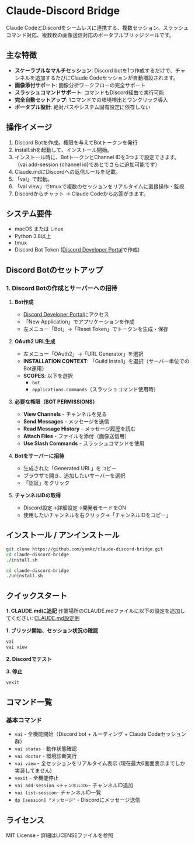 # Claude-Discord Bridge

Claude CodeとDiscordをシームレスに連携する、複数セッション、スラッシュコマンド対応、複数枚の画像送信対応のポータブルブリッジツールです。

## 主な特徴
- **スケーラブルなマルチセッション**: Discord botを1つ作成するだけで、チャンネルを追加するたびにClaude Codeセッションが自動増設されます。
- **画像添付サポート**: 画像分析ワークフローの完全サポート
- **スラッシュコマンドサポート**: コマンドもDiscord経由で実行可能
- **完全自動セットアップ**: 1コマンドでの環境検出とワンクリック導入
- **ポータブル設計**: 絶対パスやシステム固有設定に依存しない

## 操作イメージ
1. Discord Botを作成。権限を与えてBotトークンを発行
2. install.shを起動して、インストール開始。
3. インストール時に、BotトークンとChannel IDを3つまで設定できます。
   （vai add-session {channel id}であとでさらに追加可能です）
4. Claude.mdにDiscordへの返信ルールを記載。
5. 「vai」で起動。
6. 「vai view」でtmuxで複数のセッションをリアルタイムに直接操作・監視
7. Discordからチャット → Claude Codeから応答がきます。

## システム要件
- macOS または Linux
- Python 3.8以上
- tmux
- Discord Bot Token ([Discord Developer Portal](https://discord.com/developers/applications)で作成)

## Discord Botのセットアップ

### 1. Discord Botの作成とサーバーへの招待

1. **Bot作成**
   - [Discord Developer Portal](https://discord.com/developers/applications)にアクセス
   - 「New Application」でアプリケーションを作成
   - 左メニュー「Bot」→「Reset Token」でトークンを生成・保存

2. **OAuth2 URL生成**
   - 左メニュー「OAuth2」→「URL Generator」を選択
   - **INSTALLATION CONTEXT**: 「Guild Install」を選択（サーバー単位でのBot運用）
   - **SCOPES**: 以下を選択
     - `bot`
     - `applications.commands`（スラッシュコマンド使用時）

3. **必要な権限（BOT PERMISSIONS）**
   - **View Channels** - チャンネルを見る
   - **Send Messages** - メッセージを送信
   - **Read Message History** - メッセージ履歴を読む
   - **Attach Files** - ファイルを添付（画像送信用）
   - **Use Slash Commands** - スラッシュコマンドを使用

4. **Botをサーバーに招待**
   - 生成された「Generated URL」をコピー
   - ブラウザで開き、追加したいサーバーを選択
   - 「認証」をクリック

5. **チャンネルIDの取得**
   - Discord設定→詳細設定→開発者モードをON
   - 使用したいチャンネルを右クリック→「チャンネルIDをコピー」

## インストール / アンインストール
```bash
git clone https://github.com/yamkz/claude-discord-bridge.git
cd claude-discord-bridge
./install.sh
```

```bash
cd claude-discord-bridge
./uninstall.sh
```

## クイックスタート
**1. CLAUDE.mdに追記**
作業場所のCLAUDE.mdファイルに以下の設定を追加してください:
[CLAUDE.md設定例](./CLAUDE.md)

**1. ブリッジ開始、セッション状況の確認**
```bash
vai
vai view
```

**2. Discordでテスト**

**3. 停止**
```bash
vexit
```

## コマンド一覧
### 基本コマンド
- `vai` - 全機能開始（Discord bot + ルーティング + Claude Codeセッション群）
- `vai status` - 動作状態確認
- `vai doctor` - 環境診断実行
- `vai view` - 全セッションをリアルタイム表示
  (現在最大6画面表示までしか実装してません)
- `vexit` - 全機能停止
- `vai add-session <チャンネルID>`- チャンネルID追加
- `vai list-session`- チャンネルID一覧
- `dp [session] "メッセージ"` - Discordにメッセージ送信

## ライセンス
MIT License - 詳細はLICENSEファイルを参照
